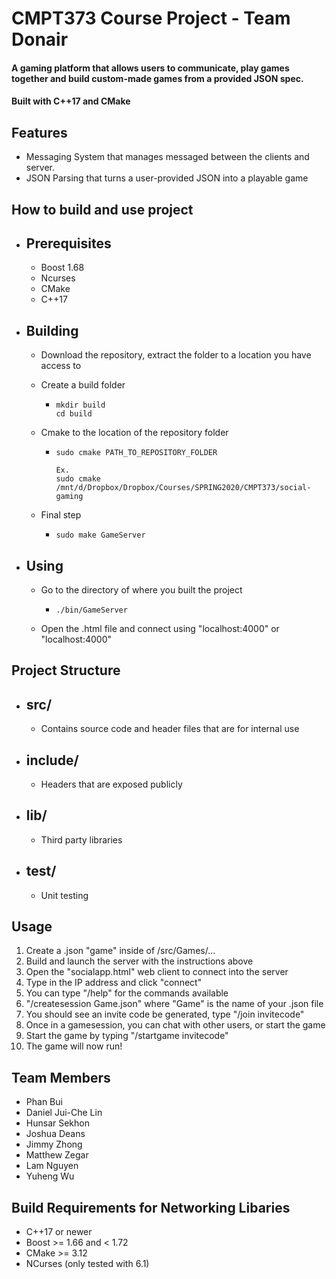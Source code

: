 # CMPT373 Course Project - Team Donair

#### A gaming platform that allows users to communicate, play games together and build custom-made games from a provided JSON spec.
#### Built with C++17 and CMake

## Features
* Messaging System that manages messaged between the clients and server.
* JSON Parsing that turns a user-provided JSON into a playable game

## How to build and use project
- ## Prerequisites

  - Boost 1.68
  - Ncurses
  - CMake
  - C++17

- ## Building

  - Download the repository, extract the folder to a location you have access to

  - Create a build folder

    - ```
      mkdir build
      cd build
      ```

  - Cmake to the location of the repository folder

    - ```
      sudo cmake PATH_TO_REPOSITORY_FOLDER
      
      Ex.
      sudo cmake /mnt/d/Dropbox/Dropbox/Courses/SPRING2020/CMPT373/social-gaming
      ```

  - Final step

    - ```
      sudo make GameServer
      ```

- ## Using

  - Go to the directory of where you built the project

    - ```
      ./bin/GameServer
      ```

  - Open the .html file and connect using "localhost:4000" or "localhost:4000"

## Project Structure

- ## src/

  - Contains source code and header files that are for internal use

- ## include/

  - Headers that are exposed publicly

- ## lib/

  - Third party libraries

- ## test/

  - Unit testing
  
## Usage
1. Create a .json "game" inside of /src/Games/...
2. Build and launch the server with the instructions above
3. Open the "socialapp.html" web client to connect into the server
4. Type in the IP address and click "connect"
5. You can type "/help" for the commands available
6. "/createsession Game.json" where "Game" is the name of your .json file
7. You should see an invite code be generated, type "/join invitecode"
8. Once in a gamesession, you can chat with other users, or start the game
9. Start the game by typing "/startgame invitecode"
10. The game will now run!

## Team Members
- Phan Bui
- Daniel Jui-Che Lin
- Hunsar Sekhon
- Joshua Deans
- Jimmy Zhong
- Matthew Zegar
- Lam Nguyen
- Yuheng Wu

## Build Requirements for Networking Libaries
- C++17 or newer
- Boost >= 1.66 and < 1.72
- CMake >= 3.12
- NCurses (only tested with 6.1)
